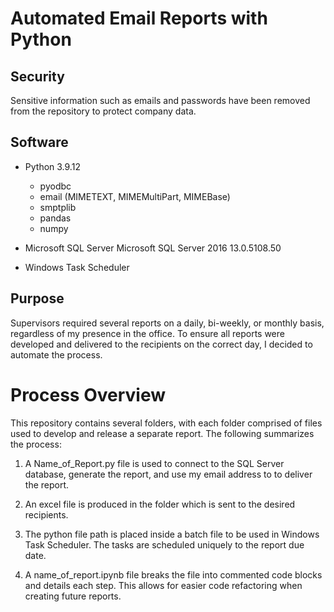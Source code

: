 # Automated Email Reports with Python
## Security
Sensitive information such as emails and passwords have been removed from the repository to protect company data.

## Software

- Python 3.9.12
    - pyodbc
    - email (MIMETEXT, MIMEMultiPart, MIMEBase)
    - smptplib
    - pandas
    - numpy

- Microsoft SQL Server Microsoft SQL Server 2016 13.0.5108.50

- Windows Task Scheduler

## Purpose
Supervisors required several reports on a daily, bi-weekly, or monthly basis, regardless of my presence in the office. To ensure all reports were developed and delivered to the recipients on the correct day, I decided to automate the process. 


# Process Overview

This repository contains several folders, with each folder comprised of files used to develop and release a separate report. The following summarizes the process:

1. A Name_of_Report.py file is used to connect to the SQL Server database, generate the report, and use my email address to to deliver the report.

2. An excel file is produced in the folder which is sent to the desired recipients.

3. The python file path is placed inside a batch file to be used in Windows Task Scheduler. The tasks are scheduled uniquely to the report due date.

4. A name_of_report.ipynb file breaks the file into commented code blocks and details each step. This allows for easier code refactoring when creating future reports.

